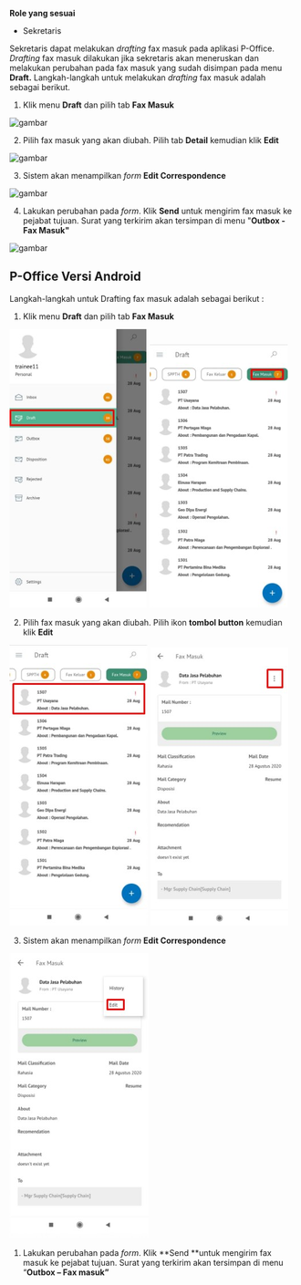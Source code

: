 **Role yang sesuai**

- Sekretaris

Sekretaris dapat melakukan _drafting_ fax masuk pada aplikasi P-Office. _Drafting_ fax masuk dilakukan jika sekretaris akan meneruskan dan melakukan perubahan pada fax masuk yang sudah disimpan pada menu **Draft.** Langkah-langkah untuk melakukan _drafting_ fax masuk adalah sebagai berikut.

1.    Klik menu **Draft** dan pilih tab **Fax Masuk**

![gambar](SC_FaxMasuk/FM06.png)

2.    Pilih fax masuk yang akan diubah. Pilih tab **Detail** kemudian klik **Edit**

![gambar](SC_FaxMasuk/FM07.png)

3.    Sistem akan menampilkan _form_ **Edit Correspondence**

![gambar](SC_FaxMasuk/FM08.png)

4.	  Lakukan perubahan pada _form_. Klik **Send** untuk mengirim fax masuk ke pejabat tujuan. Surat yang terkirim akan tersimpan di menu "**Outbox - Fax Masuk"**

![gambar](SC_FaxMasuk/FM09.png)


















## **P-Office Versi Android**

Langkah-langkah untuk Drafting fax masuk adalah sebagai berikut :

1. Klik menu **Draft** dan pilih tab **Fax Masuk**


![gambar](Faxmasuk/FM_Android/DraftFM/A01.jpg) ![gambar](Faxmasuk/FM_Android/DraftFM/A02.jpg)
 

2. Pilih fax masuk yang akan diubah. Pilih ikon **tombol button** kemudian klik **Edit**

![gambar](Faxmasuk/FM_Android/DraftFM/A03.jpg) ![gambar](Faxmasuk/FM_Android/DraftFM/A04.jpg)


3. Sistem akan menampilkan _form_ **Edit Correspondence**

![gambar](Faxmasuk/FM_Android/DraftFM/A05.jpg)

1. Lakukan perubahan pada _form_. Klik **Send **untuk mengirim fax masuk ke pejabat tujuan. Surat yang terkirim akan tersimpan di menu “**Outbox – Fax masuk”**


